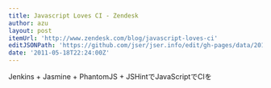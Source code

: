 ```yaml
---
title: Javascript Loves CI - Zendesk
author: azu
layout: post
itemUrl: 'http://www.zendesk.com/blog/javascript-loves-ci'
editJSONPath: 'https://github.com/jser/jser.info/edit/gh-pages/data/2011/05/index.json'
date: '2011-05-18T22:24:00Z'
---
```

Jenkins + Jasmine + PhantomJS + JSHintでJavaScriptでCIを
